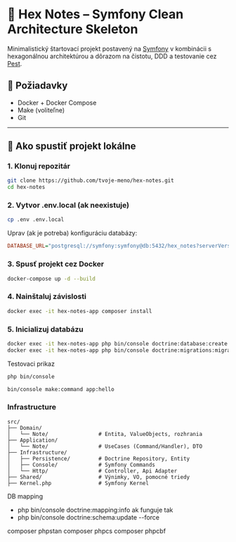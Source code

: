 # 📝 Hex Notes – Symfony Clean Architecture Skeleton

Minimalistický štartovací projekt postavený na [Symfony](https://symfony.com/) v kombinácii s hexagonálnou architektúrou a dôrazom na čistotu, DDD a testovanie cez [Pest](https://pestphp.com/).

## 🔧 Požiadavky

- Docker + Docker Compose
- Make (voliteľne)
- Git

---

## 🚀 Ako spustiť projekt lokálne

### 1. Klonuj repozitár

```bash
git clone https://github.com/tvoje-meno/hex-notes.git
cd hex-notes
```
### 2. Vytvor .env.local (ak neexistuje)
```bash
cp .env .env.local
```
Uprav (ak je potreba) konfiguráciu databázy:
```ini
DATABASE_URL="postgresql://symfony:symfony@db:5432/hex_notes?serverVersion=15&charset=utf8"
```
### 3. Spusť projekt cez Docker
```bash
docker-compose up -d --build
```
### 4. Nainštaluj závislosti
```bash
docker exec -it hex-notes-app composer install
```
### 5. Inicializuj databázu
```bash
docker exec -it hex-notes-app php bin/console doctrine:database:create
docker exec -it hex-notes-app php bin/console doctrine:migrations:migrate
```
Testovaci prikaz
```bash
php bin/console
```
```bash
bin/console make:command app:hello
```
 ### Infrastructure
``````
src/
├── Domain/
│   └── Note/                # Entita, ValueObjects, rozhrania
├── Application/
│   └── Note/                # UseCases (Command/Handler), DTO
├── Infrastructure/
│   ├── Persistence/         # Doctrine Repository, Entity
│   ├── Console/             # Symfony Commands
│   └── Http/                # Controller, Api Adapter
├── Shared/                  # Výnimky, VO, pomocné triedy
├── Kernel.php               # Symfony Kernel

``````
DB
mapping
- php bin/console doctrine:mapping:info
ak funguje tak 
- php bin/console doctrine:schema:update --force



composer phpstan
composer phpcs
composer phpcbf
